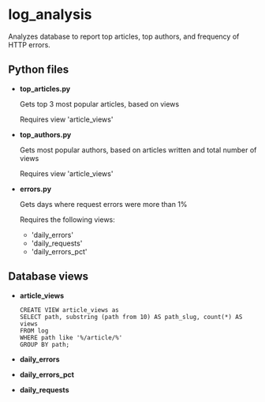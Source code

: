 # log_analysis
Analyzes database to report top articles, top authors, and frequency of HTTP errors.

## Python files

* __top_articles.py__

   Gets top 3 most popular articles, based on views

   Requires view 'article_views'

* __top_authors.py__

   Gets most popular authors, based on articles written and total number of views

   Requires view 'article_views'

* __errors.py__

   Gets days where request errors were more than 1%

   Requires the following views:
   * 'daily_errors'
   * 'daily_requests'
   * 'daily_errors_pct'

## Database views

* __article_views__
  
  ```
  CREATE VIEW article_views as
  SELECT path, substring (path from 10) AS path_slug, count(*) AS views
  FROM log
  WHERE path like '%/article/%'
  GROUP BY path;
  ```

* __daily_errors__

* __daily_errors_pct__

* __daily_requests__

